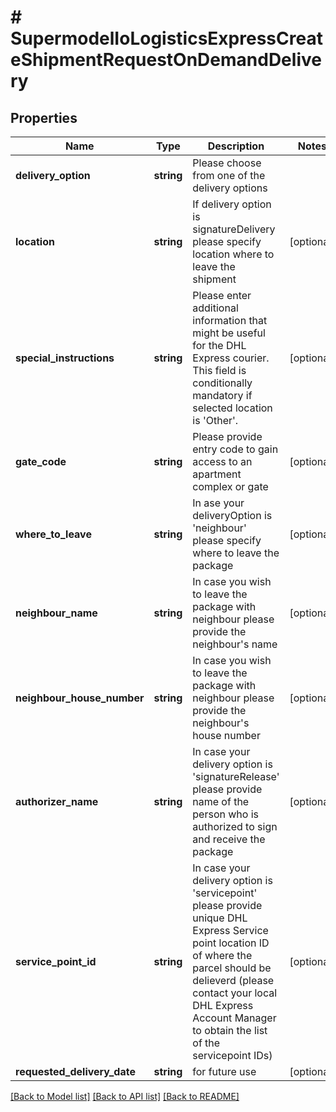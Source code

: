 # # SupermodelIoLogisticsExpressCreateShipmentRequestOnDemandDelivery

## Properties

Name | Type | Description | Notes
------------ | ------------- | ------------- | -------------
**delivery_option** | **string** | Please choose from one of the delivery options |
**location** | **string** | If delivery option is signatureDelivery please specify location where to leave the shipment | [optional]
**special_instructions** | **string** | Please enter additional information that might be useful for the DHL Express courier. This field is conditionally mandatory if selected location is &#39;Other&#39;. | [optional]
**gate_code** | **string** | Please provide entry code to gain access to an apartment complex or gate | [optional]
**where_to_leave** | **string** | In ase your deliveryOption is &#39;neighbour&#39; please specify where to leave the package | [optional]
**neighbour_name** | **string** | In case you wish to leave the package with neighbour please provide the neighbour&#39;s name | [optional]
**neighbour_house_number** | **string** | In case you wish to leave the package with neighbour please provide the neighbour&#39;s house number | [optional]
**authorizer_name** | **string** | In case your delivery option is &#39;signatureRelease&#39; please provide name of the person who is authorized to sign and receive the package | [optional]
**service_point_id** | **string** | In case your delivery option is &#39;servicepoint&#39; please provide unique DHL Express Service point location ID of where the parcel should be delieverd (please contact your local DHL Express Account Manager to obtain the list of the servicepoint IDs) | [optional]
**requested_delivery_date** | **string** | for future use | [optional]

[[Back to Model list]](../../README.md#models) [[Back to API list]](../../README.md#endpoints) [[Back to README]](../../README.md)
